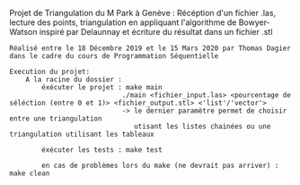 Projet de Triangulation du M Park à Genève :
    Récéption d'un fichier .las, lecture des points, triangulation en appliquant l'algorithme de Bowyer-Watson
    inspiré par Delaunnay et écriture du résultat dans un fichier .stl
    
    Réalisé entre le 18 Décembre 2019 et le 15 Mars 2020 par Thomas Dagier 
    dans le cadre du cours de Programmation Séquentielle
    
    Execution du projet:
        A la racine du dossier : 
            éxécuter le projet : make main
                                ./main <fichier_input.las> <pourcentage de séléction (entre 0 et 1)> <fichier_output.stl> <'list'/'vector'>
                                -> le dernier paramètre permet de choisir entre une triangulation 
                                   utisant les listes chainées ou une triangulation utilisant les tableaux
        
            éxécuter les tests : make test
            
            en cas de problèmes lors du make (ne devrait pas arriver) : make clean 
    